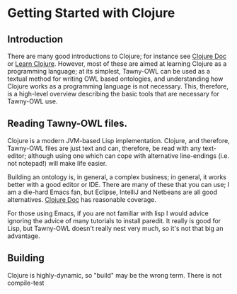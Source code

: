 Getting Started with Clojure
============================

## Introduction 

There are many good introductions to Clojure; for instance see
[Clojure Doc](http://clojure-doc.org/) or 
[Learn Clojure](http://learn-clojure.com). However, most of these are aimed at
learning Clojure as a programming language; at its simplest, Tawny-OWL can be
used as a textual method for writing OWL based ontologies, and understanding
how Clojure works as a programming language is not necessary. This, therefore,
is a high-level overview describing the basic tools that are necessary for
Tawny-OWL use. 

## Reading Tawny-OWL files. 

Clojure is a modern JVM-based Lisp implementation. Clojure, and therefore,
Tawny-OWL files are just text and can, therefore, be read with any
text-editor; although using one which can cope with alternative line-endings
(i.e. not notepad!) will make life easier. 

Building an ontology is, in general, a complex business; in general, it works
better with a good editor or IDE. There are many of these that you can use; I
am a die-hard Emacs fan, but Eclipse, IntelliJ and Netbeans are all good
alternatives.
[Clojure Doc](http://clojure-doc.org/articles/ecosystem/development_tools.html)
has reasonable coverage. 

For those using Emacs, if you are not familiar with lisp I would advice
ignoring the advice of many tutorials to install paredit. It really is good
for Lisp, but Tawny-OWL doesn't really nest very much, so it's not that big an
advantage. 

## Building

Clojure is highly-dynamic, so "build" may be the wrong term. There is not compile-test
